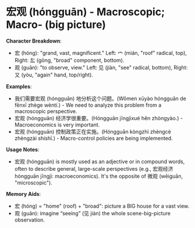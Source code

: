 # **宏观 (hóngguān) - Macroscopic; Macro- (big picture)**

**Character Breakdown**:  
- 宏 (hóng): "grand, vast, magnificent." Left: 宀 (mián, "roof" radical, top), Right: 厷 (gōng, "broad" component, bottom).  
- 观 (guān): "to observe, view." Left: 见 (jiàn, "see" radical, bottom), Right: 又 (yòu, "again" hand, top/right).

**Examples**:  
- 我们需要宏观 (hóngguān) 地分析这个问题。(Wǒmen xūyào hóngguān de fēnxī zhège wèntí.) - We need to analyze this problem from a macroscopic perspective.  
- 宏观 (hóngguān) 经济学很重要。(Hóngguān jīngjìxué hěn zhòngyào.) - Macroeconomics is very important.  
- 宏观 (hóngguān) 控制政策正在实施。(Hóngguān kòngzhì zhèngcè zhèngzài shíshī.) - Macro-control policies are being implemented.

**Usage Notes**:  
- 宏观 (hóngguān) is mostly used as an adjective or in compound words, often to describe general, large-scale perspectives (e.g., 宏观经济 hóngguān jīngjì: macroeconomics). It's the opposite of 微观 (wēiguān, "microscopic").

**Memory Aids**:  
- 宏 (hóng) = "home" (roof) + "broad": picture a BIG house for a vast view.  
- 观 (guān): imagine “seeing” (见 jiàn) the whole scene-big-picture observation.